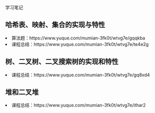 学习笔记

<h2>哈希表、映射、集合的实现与特性</h2>
<li>算法题：https://www.yuque.com/mumian-3fk0t/wtvg7e/gqqkba</li>
<li>课程总结：https://www.yuque.com/mumian-3fk0t/wtvg7e/te4e2g</li>
<h2>树、二叉树、二叉搜索树的实现和特性</h2>
<li>课程总结：https://www.yuque.com/mumian-3fk0t/wtvg7e/gq8xd4</li>
<h2>堆和二叉堆</h2>
<li>课程总结：https://www.yuque.com/mumian-3fk0t/wtvg7e/ithar2</li>
